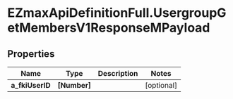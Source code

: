 # EZmaxApiDefinitionFull.UsergroupGetMembersV1ResponseMPayload

## Properties

Name | Type | Description | Notes
------------ | ------------- | ------------- | -------------
**a_fkiUserID** | **[Number]** |  | [optional] 


